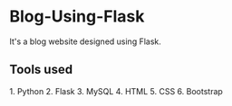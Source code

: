 # Blog-Using-Flask
It's a blog website designed using Flask. 

<h2>Tools used</h2>
1. Python
2. Flask
3. MySQL
4. HTML
5. CSS
6. Bootstrap
